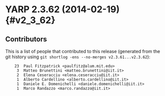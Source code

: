 YARP 2.3.62 (2014-02-19)                                              {#v2_3_62}
========================

Contributors
------------

This is a list of people that contributed to this release (generated from the
git history using `git shortlog -ens --no-merges v2.3.61...v2.3.62`):

```
    23	Paul Fitzpatrick <paulfitz@alum.mit.edu>
     3	Matteo Brunettini <matteo.brunettini@iit.it>
     2	Elena Ceseracciu <elena.ceseracciu@iit.it>
     1	Alberto Cardellino <alberto.cardellino@iit.it>
     1	Daniele E. Domenichelli <daniele.domenichelli@iit.it>
     1	Marco Randazzo <marco.randazzo@iit.it>
```
